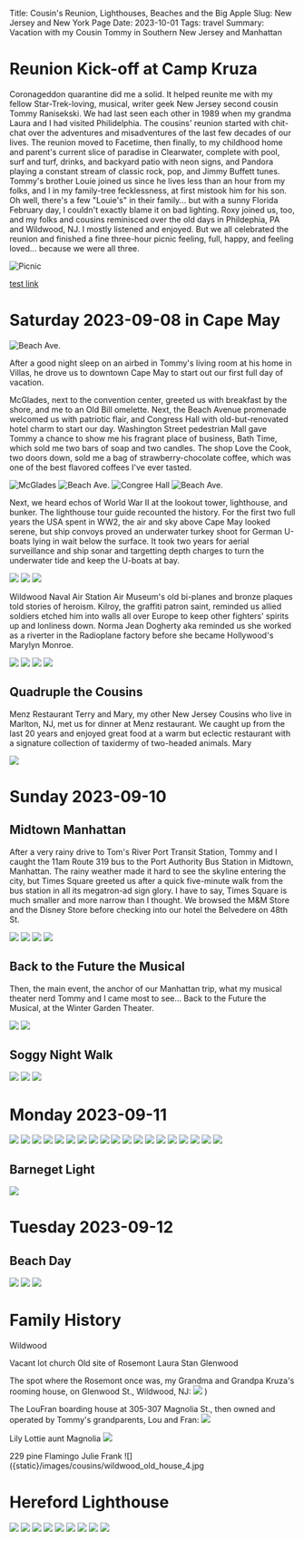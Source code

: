Title: Cousin's Reunion, Lighthouses, Beaches and the Big Apple
Slug: New Jersey and New York Page
Date: 2023-10-01
Tags: travel
Summary: Vacation with my Cousin Tommy in Southern New Jersey and Manhattan

# Reunion Kick-off at Camp Kruza #

Coronageddon quarantine did me a solid. It helped reunite me with my fellow Star-Trek-loving, musical, writer geek New Jersey second cousin Tommy Ranisekski. We had last seen each other in 1989 when my grandma Laura and I had visited Philidelphia. The cousins' reunion started with chit-chat over the adventures and misadventures of the last few decades of our lives. The reunion moved to Facetime, then finally, to my childhood home and parent's current slice of paradise in Clearwater, complete with pool, surf and turf, drinks, and backyard patio with neon signs, and Pandora playing a constant stream of classic rock, pop, and Jimmy Buffett tunes. Tommy's brother Louie joined us since he lives less than an hour from my folks, and I in my family-tree fecklessness, at first mistook him for his son. Oh well, there's a few "Louie's" in their family... but with a sunny Florida February day, I couldn't exactly blame it on bad lighting. Roxy joined us, too, and my folks and cousins reminisced over the old days in Phildephia, PA and Wildwood, NJ. I mostly listened and enjoyed. But we all celebrated the reunion and finished a fine three-hour picnic feeling, full, happy, and feeling loved... because we were all three.

![Picnic]({static}/images/cousins/parents_patio_me_tommy_louie_roxy.jpg)

[test link](music.html)

# Saturday 2023-09-08 in Cape May #

![Beach Ave.]({static}/images/cousins/cape_may_beach_ave.jpg)

After a good night sleep on an airbed in Tommy's living room at his home in Villas, he drove us to downtown Cape May to start out our first full day of vacation.

McGlades, next to the convention center, greeted us with breakfast by the shore, and me to an Old Bill omelette. Next, the Beach Avenue promenade welcomed us with patriotic flair, and Congress Hall with old-but-renovated hotel charm to start our day. Washington Street pedestrian Mall gave Tommy a chance to show me his fragrant place of business, Bath Time, which sold me two bars of soap and two candles. The shop Love the Cook, two doors down, sold me a bag of strawberry-chocolate coffee, which was one of the best flavored coffees I've ever tasted. 

![McGlades]({static}/images/cousins/mcglades.jpg)
![Beach Ave.]({static}/images/cousins/cape_may_beach_ave.jpg)
![Congree Hall]({static}/images/cousins/congress_hall.jpg)
![Beach Ave.]({static}/images/cousins/washington_st_mall.jpg)

Next, we heard echos of World War II at the lookout tower, lighthouse, and bunker. The lighthouse tour guide recounted the history. For the first two full years the USA spent in WW2, the air and sky above Cape May looked serene, but ship convoys proved an underwater turkey shoot for German U-boats lying in wait below the surface. It took two years for aerial surveillance and ship sonar and targetting depth charges to turn the underwater tide and keep the U-boats at bay. 

![]({static}/images/cousins/cape_may_point.jpg)
![]({static}/images/cousins/fort_miles_battery_bunker.jpg)
![]({static}/images/cousins/cape_may_lighthouse.jpg)

Wildwood Naval Air Station Air Museum's old bi-planes and bronze plaques told stories of heroism. Kilroy, the graffiti patron saint, reminded us allied soldiers etched him into walls all over Europe to keep other fighters' spirits up and lonliness down. Norma Jean Dogherty aka reminded us she worked as a riverter in the Radioplane factory before she became Hollywood's Marylyn Monroe. 

![]({static}/images/cousins/coast_guard_wildwood_nas.jpg)
![]({static}/images/cousins/uscg_aux_plane.jpg)
![]({static}/images/cousins/us_navy_ww2.jpg)
![]({static}/images/cousins/kilroy.jpg)

## Quadruple the Cousins ##

Menz Restaurant
Terry and Mary, my other New Jersey Cousins who live in Marlton, NJ, met us for dinner at Menz restaurant. We caught up from the last 20 years and enjoyed great food at a warm but eclectic restaurant with a signature collection of taxidermy of two-headed animals. Mary 

![]({static}/images/cousins/4_cousins.jpg)

# Sunday 2023-09-10

## Midtown Manhattan ##

After a very rainy drive to Tom's River Port Transit Station, Tommy and I caught the 11am Route 319 bus to the Port Authority Bus Station in Midtown, Manhattan. The rainy weather made it hard to see the skyline entering the city, but Times Square greeted us after a quick five-minute walk from the bus station in all its megatron-ad sign glory. I have to say, Times Square is much smaller and more narrow than I thought. We browsed the M&M Store and the Disney Store before checking into our hotel the Belvedere on 48th St. 

![]({static}/images/cousins/times_square_me_tommy.jpg)
![]({static}/images/cousins/times_square_me_sk8.jpg)
![]({static}/images/cousins/times_square_shaka.jpg)
![]({static}/images/cousins/mm_green.jpg)

## Back to the Future the Musical

Then, the main event, the anchor of our Manhattan trip, what my musical theater nerd Tommy and I came most to see... Back to the Future the Musical, at the Winter Garden Theater.

![]({static}/images/cousins/bttf_curtain_call.jpg)
![]({static}/images/cousins/bttf_pano.jpg)

## Soggy Night Walk ##

![]({static}/images/cousins/times_square_night.jpg)
![]({static}/images/cousins/times_square_night_2.jpg)
![]({static}/images/cousins/30_rock.jpg)

# Monday 2023-09-11 #

![]({static}/images/cousins/oculus_1.jpg)
![]({static}/images/cousins/oculus_me.jpg)
![]({static}/images/cousins/st_paul_1.jpg)
![]({static}/images/cousins/st_paul_hebrew.jpg)
![]({static}/images/cousins/st_paul_pano.jpg)
![]({static}/images/cousins/st_paul_patches.jpg)
![]({static}/images/cousins/st_paul_pew.jpg)
![]({static}/images/cousins/staten_island_ferry.jpg)
![]({static}/images/cousins/too_cheap_4_ferry.jpg)
![]({static}/images/cousins/too_cheap_statue_liberty.jpg)
![]({static}/images/cousins/wtc_1.jpg)
![]({static}/images/cousins/wtc_battery.jpg)
![]({static}/images/cousins/wtc_battery_us.jpg)
![]({static}/images/cousins/wtc_from_battery.jpg)
![]({static}/images/cousins/wtc_me.jpg)
![]({static}/images/cousins/zuccotti_park_pano.jpg)
![]({static}/images/cousins/zuccotti_me_tommy.jpg)
![]({static}/images/cousins/1_train.jpg)
![]({static}/images/cousins/staten_island_ferry.jpg)

## Barneget Light ## 

![]({static}/images/cousins/barnegat_light.jpg)

# Tuesday 2023-09-12

## Beach Day

![]({static}/images/cousins/beach_day_1.jpg)
![]({static}/images/cousins/beach_day_2.jpg)
![]({static}/images/cousins/beach_day_3.jpg)

# Family History


Wildwood

Vacant lot church
Old site of Rosemont
Laura Stan
Glenwood

The spot where the Rosemont once was, my Grandma and Grandpa Kruza's rooming house, on Glenwood St., Wildwood, NJ:
![]({static}/images/cousins/wildwood_grandma_site.jpg)
)

The LouFran boarding house at 305-307 Magnolia St., then owned and operated by Tommy's grandparents, Lou and Fran:
![]({static}/images/cousins/wildwood_louie_fran_old_house.jpg)

Lily
Lottie aunt
Magnolia 
![]({static}/images/cousins/wildwood_lotties_old_house.jpg.jpg)

229 pine
Flamingo
Julie Frank
![]({static}/images/cousins/wildwood_old_house_4.jpg

# Hereford Lighthouse

![]({static}/images/cousins/north_wildwood_seawall.jpg)
![]({static}/images/cousins/in_memory_lost_sea.jpg)
![]({static}/images/cousins/me_tommy_hereford.jpg)
![]({static}/images/cousins/hereford_garden.jpg)
![]({static}/images/cousins/hereford_garden_pano.jpg)
![]({static}/images/cousins/hereford_lighthouse.jpg)
![]({static}/images/cousins/hereford_fresnel.jpg)
![]({static}/images/cousins/hereford_light_pano.jpg)
![]({static}/images/cousins/hereford_sign.jpg)



